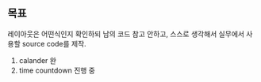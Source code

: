 ## 목표

레이아웃은 어떤식인지 확인하되
남의 코드 참고 안하고, 스스로 생각해서
실무에서 사용할 source code를 제작.

1. calander 완
2. time countdown 진행 중
